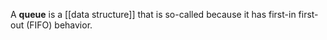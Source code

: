 A **queue** is a [[data structure]] that is so-called because it has first-in first-out (FIFO) behavior.
